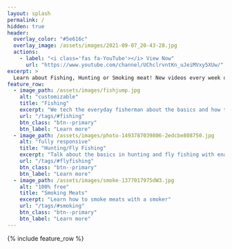 ```yaml
---
layout: splash
permalink: /
hidden: true
header:
  overlay_color: "#5e616c"
  overlay_image: /assets/images/2021-09-07_20-43-28.jpg
  actions:
    - label: "<i class='fas fa-YouTube'></i> View Now"
      url: "https://www.youtube.com/channel/UChclrvntKn_uJeiMVxy5XUw/"
excerpt: >
  Learn about Fishing, Hunting or Smoking meat! New videos every week on YouTube. 
feature_row:
  - image_path: /assets/images/fishjump.jpg
    alt: "customizable"
    title: "Fishing"
    excerpt: "We tech the everyday fisherman about the basics and how to use our experiences to become a better angler"
    url: "/tags/#fishing"
    btn_class: "btn--primary"
    btn_label: "Learn more"
  - image_path: /assets/images/photo-1493787039806-2edcbe808750.jpg
    alt: "fully responsive"
    title: "Hunting/Fly Fishing"
    excerpt: "Talk about the basics in hunting and fly fishing with enaging videos and posts"
    url: "/tags/#flyfishing"
    btn_class: "btn--primary"
    btn_label: "Learn more"
  - image_path: /assets/images/smoke-1377017975dW3.jpg
    alt: "100% free"
    title: "Smoking Meats"
    excerpt: "Learn how to smoke meats with a smoker"
    url: "/tags/#smoking"
    btn_class: "btn--primary"
    btn_label: "Learn more"      
---
```


{% include feature_row %}
